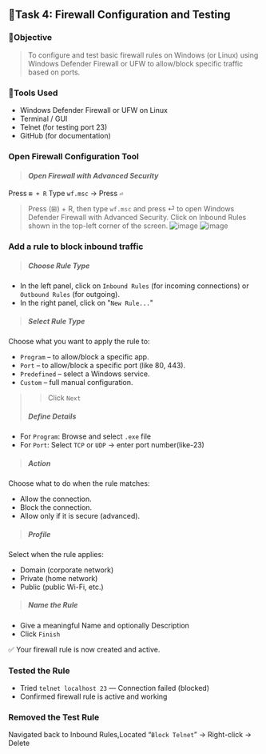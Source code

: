 ## 🔷Task 4: Firewall Configuration and Testing
### 🎯Objective
> To configure and test basic firewall rules on Windows (or Linux) using Windows Defender Firewall or UFW to allow/block specific traffic based on ports.
### 🔷Tools Used
- Windows Defender Firewall or UFW on Linux
- Terminal / GUI
- Telnet (for testing port 23)
- GitHub (for documentation)

### Open Firewall Configuration Tool
> #### *Open Firewall with Advanced Security*
Press `⊞ + R`
Type `wf.msc` → Press `⏎`
> Press (⊞) + R, then type `wf.msc` and press ⏎ to open Windows Defender Firewall with Advanced Security.
> Click on Inbound Rules shown in the top-left corner of the screen.
![image](https://github.com/user-attachments/assets/fd4b3192-b447-401d-a827-a35705ca05ca)
![image](https://github.com/user-attachments/assets/522f445d-5929-4b9a-96dd-7027f14419ee)

### Add a rule to block inbound traffic
> ##### *Choose Rule Type*
- In the left panel, click on `Inbound Rules` (for incoming connections) or `Outbound Rules` (for outgoing).
- In the right panel, click on "`New Rule...`"
> ##### *Select Rule Type*
Choose what you want to apply the rule to:
- `Program` – to allow/block a specific app.
- `Port` – to allow/block a specific port (like 80, 443).
- `Predefined` – select a Windows service.
- `Custom` – full manual configuration.
>> Click `Next`
> ##### *Define Details*
- For `Program`: Browse and select `.exe` file
- For `Port`: Select `TCP` or `UDP` → enter port number(like-23)
> ##### *Action*
Choose what to do when the rule matches:
- Allow the connection.
- Block the connection.
- Allow only if it is secure (advanced).
> ##### *Profile*
Select when the rule applies:
- Domain (corporate network)
- Private (home network)
- Public (public Wi-Fi, etc.)
> ##### *Name the Rule*
- Give a meaningful Name and optionally Description
- Click `Finish`
  
✅ Your firewall rule is now created and active.

### Tested the Rule
- Tried `telnet localhost 23` — Connection failed (blocked)
- Confirmed firewall rule is active and working

### Removed the Test Rule
Navigated back to Inbound Rules,Located “`Block Telnet`” → Right-click → Delete

